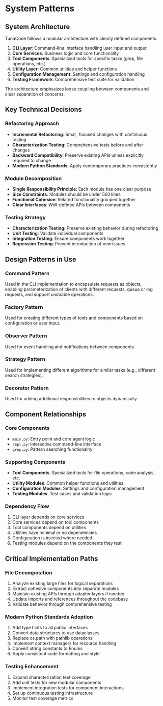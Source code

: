# System Patterns

## System Architecture
TunaCode follows a modular architecture with clearly defined components:

1. **CLI Layer**: Command-line interface handling user input and output
2. **Core Services**: Business logic and core functionality
3. **Tool Components**: Specialized tools for specific tasks (grep, file operations, etc.)
4. **Utility Layer**: Common utilities and helper functions
5. **Configuration Management**: Settings and configuration handling
6. **Testing Framework**: Comprehensive test suite for validation

The architecture emphasizes loose coupling between components and clear separation of concerns.

## Key Technical Decisions

### Refactoring Approach
- **Incremental Refactoring**: Small, focused changes with continuous testing
- **Characterization Testing**: Comprehensive tests before and after changes
- **Backward Compatibility**: Preserve existing APIs unless explicitly required to change
- **Modern Python Standards**: Apply contemporary practices consistently

### Module Decomposition
- **Single Responsibility Principle**: Each module has one clear purpose
- **Size Constraints**: Modules should be under 500 lines
- **Functional Cohesion**: Related functionality grouped together
- **Clear Interfaces**: Well-defined APIs between components

### Testing Strategy
- **Characterization Testing**: Preserve existing behavior during refactoring
- **Unit Testing**: Validate individual components
- **Integration Testing**: Ensure components work together
- **Regression Testing**: Prevent introduction of new issues

## Design Patterns in Use

### Command Pattern
Used in the CLI implementation to encapsulate requests as objects, enabling parameterization of clients with different requests, queue or log requests, and support undoable operations.

### Factory Pattern
Used for creating different types of tools and components based on configuration or user input.

### Observer Pattern
Used for event handling and notifications between components.

### Strategy Pattern
Used for implementing different algorithms for similar tasks (e.g., different search strategies).

### Decorator Pattern
Used for adding additional responsibilities to objects dynamically.

## Component Relationships

### Core Components
- `main.py`: Entry point and core agent logic
- `repl.py`: Interactive command-line interface
- `grep.py`: Pattern searching functionality

### Supporting Components
- **Tool Components**: Specialized tools for file operations, code analysis, etc.
- **Utility Modules**: Common helper functions and utilities
- **Configuration Modules**: Settings and configuration management
- **Testing Modules**: Test cases and validation logic

### Dependency Flow
1. CLI layer depends on core services
2. Core services depend on tool components
3. Tool components depend on utilities
4. Utilities have minimal or no dependencies
5. Configuration is injected where needed
6. Testing modules depend on the components they test

## Critical Implementation Paths

### File Decomposition
1. Analyze existing large files for logical separations
2. Extract cohesive components into separate modules
3. Maintain existing APIs through adapter layers if needed
4. Update imports and references throughout the codebase
5. Validate behavior through comprehensive testing

### Modern Python Standards Adoption
1. Add type hints to all public interfaces
2. Convert data structures to use dataclasses
3. Replace os.path with pathlib operations
4. Implement context managers for resource handling
5. Convert string constants to Enums
6. Apply consistent code formatting and style

### Testing Enhancement
1. Expand characterization test coverage
2. Add unit tests for new modular components
3. Implement integration tests for component interactions
4. Set up continuous testing infrastructure
5. Monitor test coverage metrics
